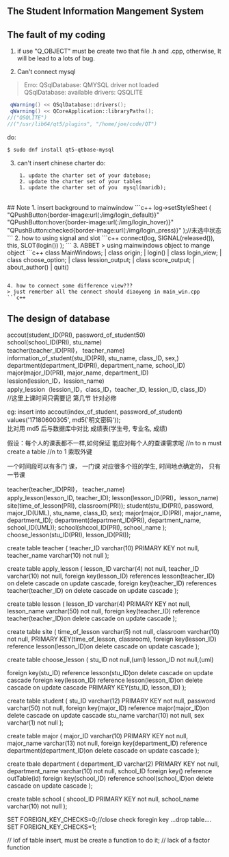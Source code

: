 ## The Student Information Mangement System

## The fault of my coding
1. if use "Q_OBJECT" must be create two that file .h and .cpp, otherwise, It will be lead to a lots of bug.

2. Can't connect mysql
> Erro: QSqlDatabase: QMYSQL driver not loaded  
QSqlDatabase: available drivers: QSQLITE

```c++
 qWarning() << QSqlDatabase::drivers();
 qWarning() << QCoreApplication::libraryPaths();
//("QSQLITE")
//("/usr/lib64/qt5/plugins", "/home/joe/code/QT")
```
do:
```bash
$ sudo dnf install qt5-qtbase-mysql
```  
  
3. can't insert chinese charter 
do:
```
	1. update the charter set of your datebase;
	2. update the charter set of your tables
	1. update the charter set of you  mysql(maridb);
```
<br>
## Note
1. insert background to mainwindow
```c++
    log->setStyleSheet
	(
	"QPushButton{border-image:url(:/img/login_default)}"
	"QPushButton:hover{border-image:url(:/img/login_hover)}"
	"QPushButton:checked{border-image:url(:/img/login_press)}"
	);//未选中状态
```
2. how to using signal and slot
```c++
connect(log, SIGNAL(released()),  this, SLOT(login()) );
```
3. ABBET
> using mainwindows object to mange object
```c++
 class MainWindows;
 | class origin;
   | login()
	 | class login_view;
	 | class choose_option;
	   | class lession_output;
       | class score_output;
   | about_author()
   | quit()

```

4. how to connect some difference view???
> just remerber all the connect should diaoyong in main_win.cpp
```c++

```

## The design of database

accout(student_ID(PRI), password_of_student50)<br>
school(school_ID(PRI), stu_name)<br>
teacher(teacher_ID(PRI)， teacher_name)<br>
information_of_student(stu_ID(PRI), stu_name, class_ID, sex,)<br>
department(department_ID(PRI), department_name, school_ID)<br>
major(major_ID(PRI), major_name, department_ID)<br>
lession(lession_ID，lession_name)<br>
apply_lession（lession_ID，class_ID，teacher_ID, lession_ID, class_ID）<br>
//这里上课时间只需要记 第几节  针对必修

eg:
insert into accout(index_of_student, password_of_student) values('17180600305', md5('明文密码'));<br>
比对用 md5 后与数据库中对比
成绩表(学生号, 专业名, 成绩)

假设：每个人的课表都不一样,如何保证 能应对每个人的查课需求呢
//n to n must create a table
//n to 1 索取外键

一个时间段可以有多门 课，
一门课 对应很多个班的学生,
时间地点确定的， 只有一节课

teacher(teacher_ID(PRI)， teacher_name)<br>
apply_lesson(lesson_ID, teacher_ID);
lesson(lesson_ID(PRI)，lesson_name)<br>
site(time_of_lesson(PRI), classroom(PRI));
student(stu_ID(PRI), password, major_ID(UML), stu_name, class_ID, sex);
major(major_ID(PRI), major_name, department_ID);
department(department_ID(PRI), department_name, school_ID(UML));
school(shcool_ID(PRI), school_name );
choose_lesson(stu_ID(PRI), lesson_ID(PRI));


create table teacher
(
 teacher_ID varchar(10) PRIMARY KEY not null,
 teacher_name varchar(10) not null
);

create table apply_lesson
(
 lesson_ID   varchar(4)  not null,
 teacher_ID  varchar(10)  not null,
 foreign key(lesson_ID)  references lesson(teacher_ID)     on delete cascade on update cascade,
 foreign key(teacher_ID) references teacher(teacher_ID)     on delete cascade on update cascade
);

create table lesson
(
 lesson_ID   varchar(4) PRIMARY KEY not null,
 lesson_name varchar(50) not null,
 foreign key(teacher_ID) reference teacher(teacher_ID)on delete cascade on update cascade
);

create table site
(
	time_of_lesson varchar(5) not null,
	classroom varchar(10) not null,
	PRIMARY KEY(time_of_lesson, classroom),
	foreign key(lesson_ID) reference lesson(lesson_ID)on delete cascade on update cascade
);

create table choose_lesson
(
stu_ID    not null,(uml)
lesson_ID not null,(uml)

foreign key(stu_ID)    reference lesson(stu_ID)on delete cascade on update cascade
foreign key(lesson_ID) reference lesson(lesson_ID)on delete cascade on update cascade
PRIMARY KEY(stu_ID, lesson_ID)
);


create table student
(
 stu_ID varchar(12) PRIMARY KEY not null,
 password varchar(50) not null,
 foreign key(major_ID) reference major(major_ID)on delete cascade on update cascade
 stu_name varchar(10) not null,
 sex      varchar(1)  not null
);

create table major
(
 major_ID   varchar(10) PRIMARY KEY not null,
 major_name varchar(13) not null,
 foreign key(department_ID) reference department(department_ID)on delete cascade on update cascade
);

create tbale department
(
department_ID   varchar(2) PRIMARY KEY not null, 
department_name varchar(10) not null,
school_ID foreign key() reference outTable(id)
foreign key(school_ID) reference school(school_ID)on delete cascade on update cascade
);

create table school
(
shcool_ID PRIMARY KEY not null, 
school_name varchar(10) not null
);


SET FOREIGN_KEY_CHECKS=0;//close check foregin key
...drop table....
SET FOREIGN_KEY_CHECKS=1;


// lof of table insert, must be create a function to do it;
// lack of a factor function









